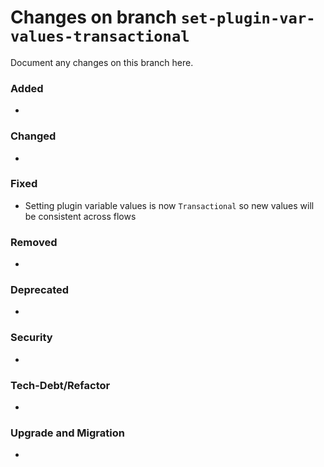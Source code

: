 # Changes on branch `set-plugin-var-values-transactional`
Document any changes on this branch here.
### Added
- 

### Changed
- 

### Fixed
- Setting plugin variable values is now `Transactional` so new values will be consistent across flows

### Removed
- 

### Deprecated
- 

### Security
- 

### Tech-Debt/Refactor
- 

### Upgrade and Migration
- 
